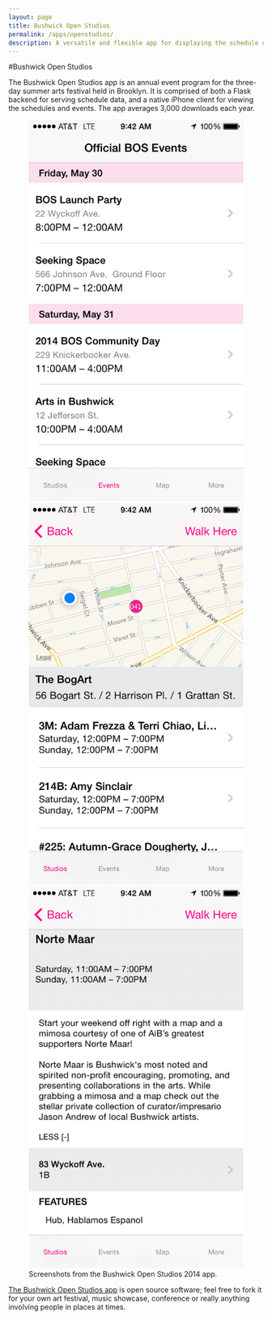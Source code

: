 ```yaml
---
layout: page
title: Bushwick Open Studios
permalink: /apps/openstudios/
description: A versatile and flexible app for displaying the schedule of arts events and festivals. 
---
```


#Bushwick Open Studios

The Bushwick Open Studios app is an annual event program for the three-day summer arts festival held in Brooklyn. It is comprised of both a Flask backend for serving schedule data, and a native iPhone client for viewing the schedules and events. The app averages 3,000 downloads each year. 

<figure class="third">
	<a href="/images/apps-openstudios-screenshot-1.png"><img src="/images/apps-openstudios-screenshot-1.png"></a>
	<a href="/images/apps-openstudios-screenshot-2.png"><img src="/images/apps-openstudios-screenshot-2.png"></a>
	<a href="/images/apps-openstudios-screenshot-3.png"><img src="/images/apps-openstudios-screenshot-3.png"></a>
	<figcaption>Screenshots from the Bushwick Open Studios 2014 app.</figcaption>
</figure>

[The Bushwick Open Studios app](https://github.com/josecastillo/BOS2013) is open source software; feel free to fork it for your own art festival, music showcase, conference or really anything involving people in places at times. 